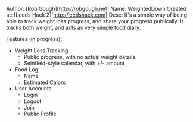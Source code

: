 Author:     [Rob Gough][http://robgough.net]
Name:       WeightedDown
Created at: [Leeds Hack 2][http://leedshack.com]
Desc:       It's a simple way of being able to track weight loss progress, and share your progress publically. It tracks both weight, and acts as very simple food diary.

Features (in progress):
- Weight Loss Tracking
  - Public progress, with no actual weight details.
  - Seinfield-style calendar, with +/- amount
- Food Log
  - Name
  - Estimated Calors
- User Accounts
  - Login
  - Logout
  - Join
  - Public Profile